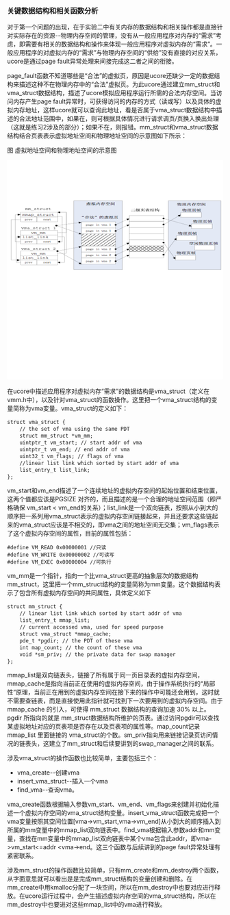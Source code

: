 ### 关键数据结构和相关函数分析

对于第一个问题的出现，在于实验二中有关内存的数据结构和相关操作都是直接针对实际存在的资源--物理内存空间的管理，没有从一般应用程序对内存的“需求”考虑，即需要有相关的数据结构和操作来体现一般应用程序对虚拟内存的“需求”。一般应用程序的对虚拟内存的“需求”与物理内存空间的“供给”没有直接的对应关系，ucore是通过page
fault异常处理来间接完成这二者之间的衔接。

page\_fault函数不知道哪些是“合法”的虚拟页，原因是ucore还缺少一定的数据结构来描述这种不在物理内存中的“合法”虚拟页。为此ucore通过建立mm\_struct和vma\_struct数据结构，描述了ucore模拟应用程序运行所需的合法内存空间。当访问内存产生page
fault异常时，可获得访问的内存的方式（读或写）以及具体的虚拟内存地址，这样ucore就可以查询此地址，看是否属于vma\_struct数据结构中描述的合法地址范围中，如果在，则可根据具体情况进行请求调页/页换入换出处理（这就是练习2涉及的部分）；如果不在，则报错。mm\_struct和vma\_struct数据结构结合页表表示虚拟地址空间和物理地址空间的示意图如下所示：

图 虚拟地址空间和物理地址空间的示意图

![image](../lab3_figs/image001.png)   

在ucore中描述应用程序对虚拟内存“需求”的数据结构是vma\_struct（定义在vmm.h中），以及针对vma\_struct的函数操作。这里把一个vma\_struct结构的变量简称为vma变量。vma\_struct的定义如下：

```
struct vma_struct {
    // the set of vma using the same PDT
    struct mm_struct *vm_mm;
    uintptr_t vm_start; // start addr of vma
    uintptr_t vm_end; // end addr of vma
    uint32_t vm_flags; // flags of vma
    //linear list link which sorted by start addr of vma
    list_entry_t list_link;
};
```

vm\_start和vm\_end描述了一个连续地址的虚拟内存空间的起始位置和结束位置，这两个值都应该是PGSIZE 对齐的，而且描述的是一个合理的地址空间范围（即严格确保 vm\_start < vm\_end的关系）；list\_link是一个双向链表，按照从小到大的顺序把一系列用vma\_struct表示的虚拟内存空间链接起来，并且还要求这些链起来的vma\_struct应该是不相交的，即vma之间的地址空间无交集；vm\_flags表示了这个虚拟内存空间的属性，目前的属性包括：

```
#define VM_READ 0x00000001 //只读
#define VM_WRITE 0x00000002 //可读写
#define VM_EXEC 0x00000004 //可执行
```   

vm\_mm是一个指针，指向一个比vma\_struct更高的抽象层次的数据结构mm\_struct，这里把一个mm\_struct结构的变量简称为mm变量。这个数据结构表示了包含所有虚拟内存空间的共同属性，具体定义如下  

```  
struct mm_struct {
    // linear list link which sorted by start addr of vma
    list_entry_t mmap_list;
    // current accessed vma, used for speed purpose
    struct vma_struct *mmap_cache;
    pde_t *pgdir; // the PDT of these vma
    int map_count; // the count of these vma
    void *sm_priv; // the private data for swap manager
};
``` 

mmap\_list是双向链表头，链接了所有属于同一页目录表的虚拟内存空间，mmap\_cache是指向当前正在使用的虚拟内存空间，由于操作系统执行的“局部性”原理，当前正在用到的虚拟内存空间在接下来的操作中可能还会用到，这时就不需要查链表，而是直接使用此指针就可找到下一次要用到的虚拟内存空间。由于mmap_cache 的引入，可使得 mm\_struct 数据结构的查询加速 30% 以上。pgdir
所指向的就是 mm\_struct数据结构所维护的页表。通过访问pgdir可以查找某虚拟地址对应的页表项是否存在以及页表项的属性等。map\_count记录mmap\_list 里面链接的 vma\_struct的个数。sm_priv指向用来链接记录页访问情况的链表头，这建立了mm\_struct和后续要讲到的swap\_manager之间的联系。

涉及vma_struct的操作函数也比较简单，主要包括三个：

* vma_create--创建vma
* insert_vma_struct--插入一个vma
* find_vma--查询vma。

vma\_create函数根据输入参数vm\_start、vm\_end、vm\_flags来创建并初始化描述一个虚拟内存空间的vma\_struct结构变量。insert\_vma\_struct函数完成把一个vma变量按照其空间位置[vma-\>vm\_start,vma-\>vm\_end]从小到大的顺序插入到所属的mm变量中的mmap\_list双向链表中。find\_vma根据输入参数addr和mm变量，查找在mm变量中的mmap\_list双向链表中某个vma包含此addr，即vma-\>vm\_start<=addr <vma-\>end。这三个函数与后续讲到的page fault异常处理有紧密联系。

涉及mm\_struct的操作函数比较简单，只有mm\_create和mm\_destroy两个函数，从字面意思就可以看出是是完成mm\_struct结构的变量创建和删除。在mm\_create中用kmalloc分配了一块空间，所以在mm\_destroy中也要对应进行释放。在ucore运行过程中，会产生描述虚拟内存空间的vma\_struct结构，所以在mm\_destroy中也要进对这些mmap\_list中的vma进行释放。
